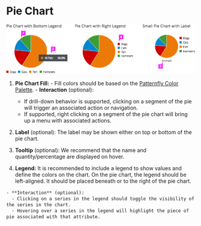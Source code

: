 # Pie Chart

![#callout-1](img/pie-chart-callout.png)

  1. **Pie Chart Fill:**
    - Fill colors should be based on the [Patternfly Color Palette](https://www.patternfly.org/styles/color-palette/).
    - **Interaction** (optional):  
      -  If drill-down behavior is supported, clicking on a segment of the pie will trigger an associated action or navigation.
      - If supported, right clicking on a segment of the pie chart will bring up a menu with associated actions.

  1. **Label** (optional): The label may be shown either on top or bottom of the pie chart.

  1. **Tooltip** (optional): We recommend that the name and quantity/percentage are displayed on hover.

  1. **Legend:** It is recommended to include a legend to show values and define the colors on the chart. On the pie chart, the legend should be left-aligned. It should be placed beneath or to the right of the pie chart.

    - **Interaction** (optional):
      - Clicking on a series in the legend should toggle the visibility of the series in the chart.
      - Hovering over a series in the legend will highlight the piece of pie associated with that attribute.
